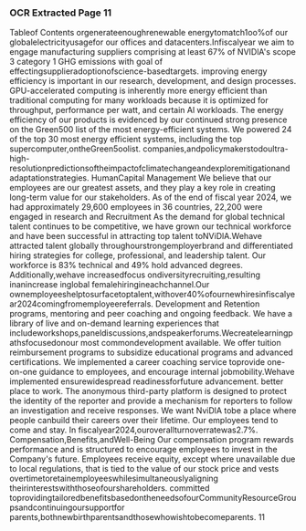 ### OCR Extracted Page 11

Tableof Contents
orgenerateenoughrenewable energytomatch1oo%of our globalelectricityusagefor our offices and datacenters.Infiscalyear
we aim to engage manufacturing suppliers comprising at least 67% of NVIDlA's scope 3 category 1 GHG emissions with goal of
effectingsupplieradoptionofscience-basedtargets.
improving energy efficiency is important in our research, development, and design processes. GPU-accelerated computing is
inherently more energy efficient than traditional computing for many workloads because it is optimized for throughput, performance
per watt, and certain Al workloads. The energy efficiency of our products is evidenced by our continued strong presence on the
Green500 list of the most energy-efficient systems. We powered 24 of the top 30 most energy efficient systems, including the top
supercomputer,ontheGreen5oolist.
companies,andpolicymakerstodoultra-high-resolutionpredictionsoftheimpactofclimatechangeandexploremitigationand
adaptationstrategies.
HumanCapital Management
We believe that our employees are our greatest assets, and they play a key role in creating long-term value for our stakeholders. As
of the end of fiscal year 2024, we had approximately 29,600 employees in 36 countries, 22,200 were engaged in research and
Recruitment
As the demand for global technical talent continues to be competitive, we have grown our technical workforce and have been
successful in attracting top talent toNViDlA.Wehave attracted talent globally throughourstrongemployerbrand and differentiated
hiring strategies for college, professional, and leadership talent. Our workforce is 83% technical and 49% hold advanced degrees.
Additionally,wehave increasedfocus ondiversityrecruiting,resulting inanincrease inglobal femalehiringineachchannel.Our
ownemployeeshelptosurfacetoptalent,withover40%ofournewhiresinfiscalyear2024comingfromemployeereferrals.
Development and Retention
programs, mentoring and peer coaching and ongoing feedback. We have a library of live and on-demand learning experiences that
includeworkshops,paneldiscussions,andspeakerforums.Wecreatelearningpathsfocusedonour most commondevelopment
available. We offer tuition reimbursement programs to subsidize educational programs and advanced certifications. We implemented
a career coaching service toprovide one-on-one guidance to employees, and encourage internal jobmobility.Wehave implemented
ensurewidespread readinessforfuture advancement.
better place to work. The anonymous third-party platform is designed to protect the identity of the reporter and provide a mechanism
for reporters to follow an investigation and receive responses.
We want NviDlA tobe a place where people canbuild their careers over their lifetime. Our employees tend to come and stay. In
fiscalyear2024,ouroverallturnoverratewas2.7%.
Compensation,Benefits,andWell-Being
Our compensation program rewards performance and is structured to encourage employees to invest in the Company's future.
Employees receive equity, except where unavailable due to local regulations, that is tied to the value of our stock price and vests
overtimetoretainemployeeswhilesimultaneouslyaligning theirinterestswiththoseofourshareholders.
committed toprovidingtailoredbenefitsbasedontheneedsofourCommunityResourceGroupsandcontinuingoursupportfor
parents,bothnewbirthparentsandthosewhowishtobecomeparents.
11